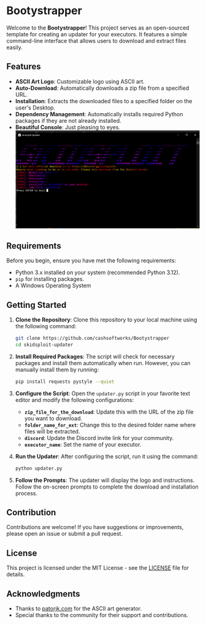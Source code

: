 # Bootystrapper

Welcome to the **Bootystrapper**! This project serves as an open-sourced template for creating an updater for your executors. It features a simple command-line interface that allows users to download and extract files easily.

## Features

- **ASCII Art Logo**: Customizable logo using ASCII art.
- **Auto-Download**: Automatically downloads a zip file from a specified URL.
- **Installation**: Extracts the downloaded files to a specified folder on the user's Desktop.
- **Dependency Management**: Automatically installs required Python packages if they are not already installed.
- **Beautiful Console**: Just pleasing to eyes.
![Image](showcase.png)

## Requirements

Before you begin, ensure you have met the following requirements:

- Python 3.x installed on your system (recommended Python 3.12).
- `pip` for installing packages.
- A Windows Operating System

## Getting Started

1. **Clone the Repository**:
   Clone this repository to your local machine using the following command:
   ```bash
   git clone https://github.com/cashsoftworks/Bootystrapper
   cd skidsploit-updater
   ```

2. **Install Required Packages**:
   The script will check for necessary packages and install them automatically when run. However, you can manually install them by running:
   ```bash
   pip install requests pystyle --quiet
   ```

3. **Configure the Script**:
   Open the `updater.py` script in your favorite text editor and modify the following configurations:

   - **`zip_file_for_the_download`**: Update this with the URL of the zip file you want to download.
   - **`folder_name_for_ext`**: Change this to the desired folder name where files will be extracted.
   - **`discord`**: Update the Discord invite link for your community.
   - **`executor_name`**: Set the name of your executor.

4. **Run the Updater**:
   After configuring the script, run it using the command:
   ```bash
   python updater.py
   ```

5. **Follow the Prompts**:
   The updater will display the logo and instructions. Follow the on-screen prompts to complete the download and installation process.

## Contribution

Contributions are welcome! If you have suggestions or improvements, please open an issue or submit a pull request.

## License

This project is licensed under the MIT License - see the [LICENSE](LICENSE) file for details.

## Acknowledgments

- Thanks to [patorjk.com](https://patorjk.com/software/taag/) for the ASCII art generator.
- Special thanks to the community for their support and contributions.
